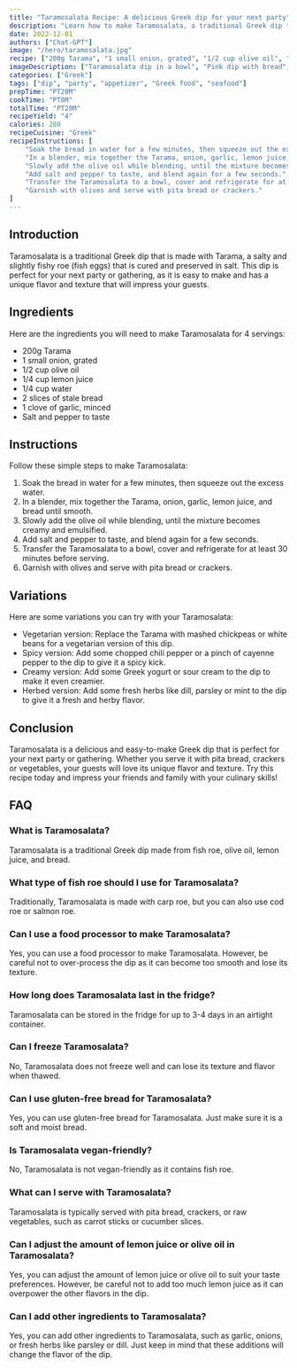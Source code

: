 ```yaml
---
title: "Taramosalata Recipe: A delicious Greek dip for your next party"
description: "Learn how to make Taramosalata, a traditional Greek dip that is perfect for your next party or gathering. This recipe is easy to follow and will impress your guests with its unique flavor and texture."
date: 2022-12-01 
authors: ["Chat-GPT"] 
image: "/hero/taramosalata.jpg" 
recipe: ["200g Tarama", "1 small onion, grated", "1/2 cup olive oil", "1/4 cup lemon juice", "1/4 cup water", "2 slices of stale bread", "1 clove of garlic, minced", "Salt and pepper to taste"] 
imageDescription: ["Taramosalata dip in a bowl", "Pink dip with bread", "Greek appetizer with olives", "Traditional dip with pita bread"]  
categories: ["Greek"] 
tags: ["dip", "party", "appetizer", "Greek food", "seafood"] 
prepTime: "PT20M" 
cookTime: "PT0M" 
totalTime: "PT20M" 
recipeYield: "4"
calories: 280 
recipeCuisine: "Greek"
recipeInstructions: [
    "Soak the bread in water for a few minutes, then squeeze out the excess water.",
    "In a blender, mix together the Tarama, onion, garlic, lemon juice, and bread until smooth.",
    "Slowly add the olive oil while blending, until the mixture becomes creamy and emulsified.",
    "Add salt and pepper to taste, and blend again for a few seconds.",
    "Transfer the Taramosalata to a bowl, cover and refrigerate for at least 30 minutes before serving.",
    "Garnish with olives and serve with pita bread or crackers."
] 
---
```


## Introduction

Taramosalata is a traditional Greek dip that is made with Tarama, a salty and slightly fishy roe (fish eggs) that is cured and preserved in salt. This dip is perfect for your next party or gathering, as it is easy to make and has a unique flavor and texture that will impress your guests.

## Ingredients

Here are the ingredients you will need to make Taramosalata for 4 servings:

- 200g Tarama
- 1 small onion, grated
- 1/2 cup olive oil
- 1/4 cup lemon juice
- 1/4 cup water
- 2 slices of stale bread
- 1 clove of garlic, minced
- Salt and pepper to taste

## Instructions

Follow these simple steps to make Taramosalata:

1. Soak the bread in water for a few minutes, then squeeze out the excess water.
2. In a blender, mix together the Tarama, onion, garlic, lemon juice, and bread until smooth.
3. Slowly add the olive oil while blending, until the mixture becomes creamy and emulsified.
4. Add salt and pepper to taste, and blend again for a few seconds.
5. Transfer the Taramosalata to a bowl, cover and refrigerate for at least 30 minutes before serving.
6. Garnish with olives and serve with pita bread or crackers.

## Variations

Here are some variations you can try with your Taramosalata:

- Vegetarian version: Replace the Tarama with mashed chickpeas or white beans for a vegetarian version of this dip.
- Spicy version: Add some chopped chili pepper or a pinch of cayenne pepper to the dip to give it a spicy kick.
- Creamy version: Add some Greek yogurt or sour cream to the dip to make it even creamier.
- Herbed version: Add some fresh herbs like dill, parsley or mint to the dip to give it a fresh and herby flavor.

## Conclusion

Taramosalata is a delicious and easy-to-make Greek dip that is perfect for your next party or gathering. Whether you serve it with pita bread, crackers or vegetables, your guests will love its unique flavor and texture. Try this recipe today and impress your friends and family with your culinary skills!

## FAQ

### What is Taramosalata?

Taramosalata is a traditional Greek dip made from fish roe, olive oil, lemon juice, and bread.

### What type of fish roe should I use for Taramosalata?

Traditionally, Taramosalata is made with carp roe, but you can also use cod roe or salmon roe.

### Can I use a food processor to make Taramosalata?

Yes, you can use a food processor to make Taramosalata. However, be careful not to over-process the dip as it can become too smooth and lose its texture.

### How long does Taramosalata last in the fridge?

Taramosalata can be stored in the fridge for up to 3-4 days in an airtight container.

### Can I freeze Taramosalata?

No, Taramosalata does not freeze well and can lose its texture and flavor when thawed.

### Can I use gluten-free bread for Taramosalata?

Yes, you can use gluten-free bread for Taramosalata. Just make sure it is a soft and moist bread.

### Is Taramosalata vegan-friendly?

No, Taramosalata is not vegan-friendly as it contains fish roe.

### What can I serve with Taramosalata?

Taramosalata is typically served with pita bread, crackers, or raw vegetables, such as carrot sticks or cucumber slices.

### Can I adjust the amount of lemon juice or olive oil in Taramosalata?

Yes, you can adjust the amount of lemon juice or olive oil to suit your taste preferences. However, be careful not to add too much lemon juice as it can overpower the other flavors in the dip.

### Can I add other ingredients to Taramosalata?

Yes, you can add other ingredients to Taramosalata, such as garlic, onions, or fresh herbs like parsley or dill. Just keep in mind that these additions will change the flavor of the dip.